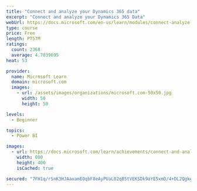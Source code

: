 ```yaml
---
title: "Connect and analyze your Dynamics 365 data​"
excerpt: "Connect and analyze your Dynamics 365 Data​"
webUrl: https://docs.microsoft.com/en-us/learn/modules/connect-analyze-dynamics-365-data/
type: course
price: Free
length: PT57M
ratings:
  count: 2368
  average: 4.7039695
heat: 53

provider:
  name: Microsoft Learn
  domain: microsoft.com
  images:
    - url: /assets/images/organizations/microsoft.com-50x50.jpg
      width: 50
      height: 50

levels:
  - Beginner

topics:
  - Power BI

images:
  - url: https://docs.microsoft.com/learn/achievements/connect-and-analyze-your-microsoft-dynamics-365-data-social.png
    width: 800
    height: 400
    isCached: true

secured: "7FH1q/rSnK3HJAaxamEOqbF8eAyPUaL02qB5tVEKSDk9aYE5xmD/4+DL2QgkgLpWZAnZy2dX4G6ZeRHniI1KtR5RGCHKMrgRuMytx2KEY56BsKDeRYry/G5eb15isPBULqxF/SM7wz+Cm6vFiTDrdI61+pgCddR9ByPIJb66WB2NrIEmhOSqqZHREOv/edqSKu+mah3SiI1iwD4EVyq5yY+12qR7mqMX7LOG5Gb7bvh5AhO5wFu3qARDrqLEI2AjH8J9ijf7atcqcvLZmgVqpM6LmsHQWdiS0U8Pd+/Gz2NWrK2UKZd07MNxRPiJomPz9h6bkOZWAH8NAHywQGD6Ukzi2RG0Kg6izLCl6Oe8GCpAbOYKteSFmtVXb4LCwGl8OawsbJmOqAfI2hmTcrLfgKF2aYS3GtuO8SYqcdU2XCc=;mJTdyMAS5JcOS5Aara6p5w=="
---
```


